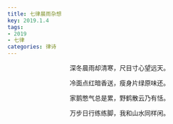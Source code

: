 ```yaml
---
title: 七律晨雨杂想
key: 2019.1.4
tags: 
- 2019
- 七律
categories: 律诗
---
```


<p align="center">深冬晨雨却清寒，尺目寸心望远天。
</p>
<p align="center">冷面点红暗香送，瘦身片绿原味还。
</p>
<p align="center">家鹅憋气总是累，野鹤散云乃有恬。
</p>
<p align="center">万步日行练练脚，我和山水同样闲。
</p>
